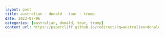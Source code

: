 ```yaml
---
layout: post
title: australian · donald · tour · trump
date: 2023-07-06
categories: [australian, donald, tour, trump]
content_url: https://papercliff.github.io/redirect/?q=australian+donald+tour+trump&tbs=cdr:1,cd_min:7/5/2023,cd_max:7/7/2023
---
```

